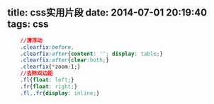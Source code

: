 title: css实用片段
date: 2014-07-01 20:19:40
tags: css
---
```css
    //清浮动
	.clearfix:before,
	.clearfix:after{content: ''; display: table;}
	.clearfix:after{clear:both;}
	.clearfix{*zoom:1;}
	//去除双边距
	.fl{float: left;}
	.fr{float: right;}
	.fl,.fr{display: inline;}
	
```
